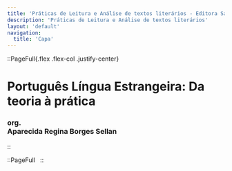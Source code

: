 ```yaml
---
title: 'Práticas de Leitura e Análise de textos literários - Editora Sabiá'
description: 'Práticas de Leitura e Análise de textos literários'
layout: 'default'
navigation:
  title: 'Capa'
---
```


<link rel="stylesheet" href="/9786583942449/css/base.css">

::PageFull{.flex .flex-col .justify-center}

# Português Língua Estrangeira: Da teoria à prática

### <span class="thin">org.</span><br/>Aparecida Regina Borges Sellan

::

::PageFull
&nbsp;
::
